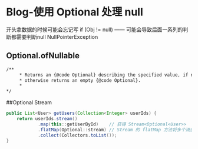 # Blog-使用 Optional 处理 null
开头拿数据的时候可能会忘记写 if (Obj != null) —— 可能会导致后面一系列的判断都需要判断null NullPointerException

## Optional.ofNullable

```bash
/**
     * Returns an {@code Optional} describing the specified value, if non-null,
     * otherwise returns an empty {@code Optional}.
     *
*/
```
##Optional Stream

```java
public List<User> getUsers(Collection<Integer> userIds) {
    return userIds.stream()
            .map(this::getUserById)    // 获得 Stream<Optional<User>>
            .flatMap(Optional::stream) // Stream 的 flatMap 方法将多个流合成一个流
            .collect(Collectors.toList());
}
```